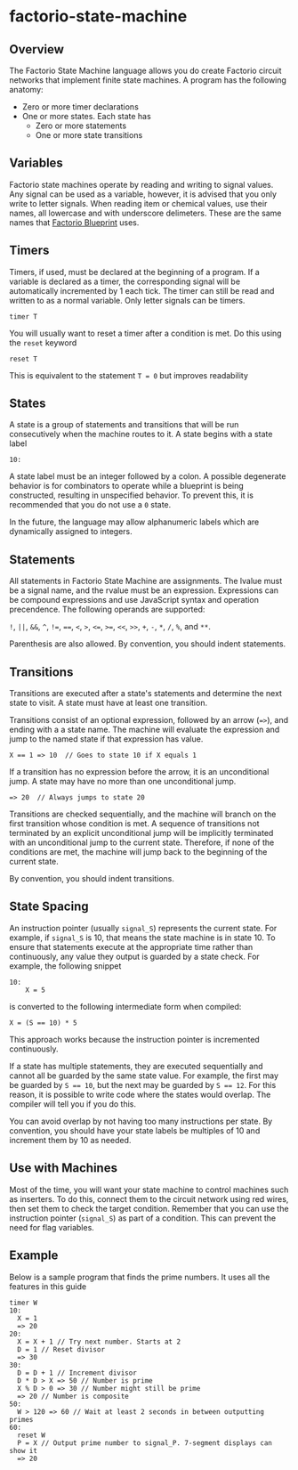 # factorio-state-machine

## Overview

The Factorio State Machine language allows you do create Factorio circuit networks that
implement finite state machines. A program has the following anatomy:

- Zero or more timer declarations
- One or more states. Each state has
  - Zero or more statements
  - One or more state transitions

## Variables

Factorio state machines operate by reading and writing to signal values.
Any signal can be used as a variable, however, it is advised that you only write to letter signals.
When reading item or chemical values, use their names, all lowercase and with underscore delimeters.
These are the same names that [Factorio Blueprint](https://github.com/demipixel/factorio-blueprint/blob/56562f32b0b33d722341fabbb032628e06fab3db/defaultentities.js)
uses.

## Timers

Timers, if used, must be declared at the beginning of a program.
If a variable is declared as a timer, the corresponding signal will be automatically incremented by 1 each tick.
The timer can still be read and written to as a normal variable.
Only letter signals can be timers.

```
timer T
```

You will usually want to reset a timer after a condition is met. Do this using the `reset`
keyword

```
reset T
```

This is equivalent to the statement `T = 0` but improves readability

## States

A state is a group of statements and transitions that will be run consecutively when the machine routes to it. A state begins with a state label

```
10:
```

A state label must be an integer followed by a colon. A possible degenerate behavior is for
combinators to operate while a blueprint is being constructed, resulting in unspecified
behavior. To prevent this, it is recommended that you do not use a `0` state.

In the future, the language may allow alphanumeric labels which are dynamically assigned to integers.

## Statements

All statements in Factorio State Machine are assignments. The lvalue must be a signal name,
and the rvalue must be an expression. Expressions can be compound expressions and use
JavaScript syntax and operation precendence. The following operands are supported:

`!`, `||`, `&&`, `^`, `!=`, `==`, `<`, `>`, `<=`, `>=`, `<<`, `>>`, `+`, `-`, `*`, `/`, `%`, and `**`.

Parenthesis are also allowed. By convention, you should indent statements.

## Transitions

Transitions are executed after a state's statements and determine the next state to visit.
A state must have at least one transition.

Transitions consist of an optional expression, followed by an arrow (`=>`), and ending with a
a state name. The machine will evaluate the expression and jump to the named state if that
expression has value.

```
X == 1 => 10  // Goes to state 10 if X equals 1
```

If a transition has no expression before the arrow, it is an unconditional jump. A state may
have no more than one unconditional jump.

```
=> 20  // Always jumps to state 20
```

Transitions are checked sequentially, and the machine will branch on the first transition
whose condition is met. A sequence of transitions not terminated by an explicit unconditional 
jump will be implicitly terminated with an unconditional jump to the current state. Therefore,
if none of the conditions are met, the machine will jump back to the beginning of the current
state.

By convention, you should indent transitions.

## State Spacing

An instruction pointer (usually `signal_S`) represents the current state.
For example, if `signal_S` is 10, that means the state machine is in state 10.
To ensure that statements execute at the appropriate time rather than continuously,
any value they output is guarded by a state check. For example, the following snippet

```
10:
    X = 5
```

is converted to the following intermediate form when compiled:

```
X = (S == 10) * 5
```

This approach works because the instruction pointer is incremented continuously.

If a state has multiple statements, they are executed sequentially and cannot all
be guarded by the same state value.
For example, the first may be guarded by `S == 10`, but the next may be guarded by `S == 12`.
For this reason, it is possible to write code where the states would overlap.
The compiler will tell you if you do this.

You can avoid overlap by not having too many instructions per state.
By convention, you should have your state labels be multiples of 10 and increment them by 10
as needed.

## Use with Machines

Most of the time, you will want your state machine to control machines such as inserters.
To do this, connect them to the circuit network using red wires, then set them to check the 
target condition.
Remember that you can use the instruction pointer (`signal_S`) as part of a condition.
This can prevent the need for flag variables.

## Example

Below is a sample program that finds the prime numbers. It uses all the features in this guide

```
timer W
10:
  X = 1
  => 20
20:
  X = X + 1 // Try next number. Starts at 2
  D = 1 // Reset divisor
  => 30
30:
  D = D + 1 // Increment divisor
  D * D > X => 50 // Number is prime
  X % D > 0 => 30 // Number might still be prime
  => 20 // Number is composite
50:
  W > 120 => 60 // Wait at least 2 seconds in between outputting primes
60:
  reset W
  P = X // Output prime number to signal_P. 7-segment displays can show it
  => 20
```

